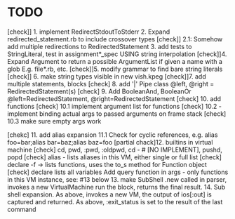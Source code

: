 # TODO



[check]] 1. implement RedirectStdoutToStderr
2. Expand redirected_statement.rb to include crossover types
[check]] 2.1: Somehow add multiple redirections to RedirectedStatement
3. add tests to StringLiteral, test in assignment*_spec USING string interpolation
[check]]4. Expand Argument to return a possible ArgumentList if given a name with a glob E.g. file*.rb, etc.
[check]]5. modify grammar to find bare string literals
[check]] 6. make string types visible in new vish.kpeg
[check]]7. add multiple statements, blocks
[check] 8. add '|' Pipe class @left, @right = RedirectedStatement(s)
[check] 9. Add BooleanAnd, BooleanOr @left=RedirectedStatement, @right=RedirectedStatement
[check] 10. add functions
[check]  10.1 implement argument list for functions
[check]  10.2 - implement binding actual args to passed arguments on frame stack
  [check] 10.3 make sure empty args work
  
[chekc] 11. add alias expansion
  11.1 Check for cyclic references, e.g. alias foo=bar;alias bar=baz;alias baz=foo
[partial chack]12. builtins in virtual machine
  [check] cd, pwd, :pwd, :oldpwd, cd -   # [NO IMPLEMENT], pushd, popd
[check]    alias - lists aliases in this VM, either single or full list
[check]      declare -f -> lists functions, uses the to_s method for Function object
  [check] declare lists all variables
  Add query function in args
          - only functions in this VM instance, see: #13 below
           13. make SubShell .new called in parser, invokes a new VirtualMachine
               run the block, returns the final result.
               14. Sub shell expansion.  As above, invokes a new VM, the output of ios[:out] is captured and returned.
    As above, :exit_status is set to the result of the last command
